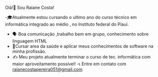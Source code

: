 Olá!👋 Sou Raiane Costa!

-🎓Atualmente  estou cursando o  ultimo ano do curso técnico  em informática integrado ao médio , no Instituto  federal do Piauí.
- 🗣️ Boa comunicação ,trabalho bem em grupo, conhecimento  sobre linguagem HTML
- 👑Cursar area da saúde e aplicar meus conhecimentos de software na minha profissão.
- ✍️ Meu  projeto atualmente terminar o curso de tec. informática com maior aproveitamento possivel!
-📞 Entre em contato  com raianecostapereira051@gmail.com

